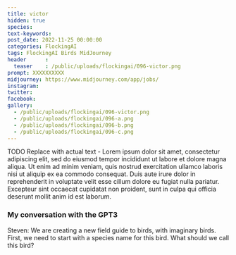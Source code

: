 ```yaml
---
title: victor
hidden: true
species: 
text-keywords: 
post_date: 2022-11-25 00:00:00
categories: FlockingAI
tags: FlockingAI Birds MidJourney 
header      :
  teaser    : /public/uploads/flockingai/096-victor.png
prompt: XXXXXXXXXX
midjourney: https://www.midjourney.com/app/jobs/
instagram: 
twitter: 
facebook: 
gallery: 
  - /public/uploads/flockingai/096-victor.png
  - /public/uploads/flockingai/096-a.png
  - /public/uploads/flockingai/096-b.png
  - /public/uploads/flockingai/096-c.png
---
```


TODO Replace with actual text - Lorem ipsum dolor sit amet, consectetur adipiscing elit, sed do eiusmod tempor incididunt ut labore et dolore magna aliqua. Ut enim ad minim veniam, quis nostrud exercitation ullamco laboris nisi ut aliquip ex ea commodo consequat. Duis aute irure dolor in reprehenderit in voluptate velit esse cillum dolore eu fugiat nulla pariatur. Excepteur sint occaecat cupidatat non proident, sunt in culpa qui officia deserunt mollit anim id est laborum.

### My conversation with the GPT3

Steven: We are creating a new field guide to birds, with imaginary birds. First, we need to start with a species name for this bird. What should we call this bird?
